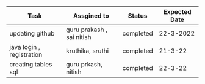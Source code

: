 | Task | Assgined to | Status | Expected Date |
| -----|-------------|------- |  -------------|
| updating github  | guru prakash , sai nitish    | completed | 22-3-2022
| java login , registration     |  kruthika, sruthi       | completed     | 21-3-22
| creating tables sql    |  guru prkash, nitish      | completed     | 22-3-22

